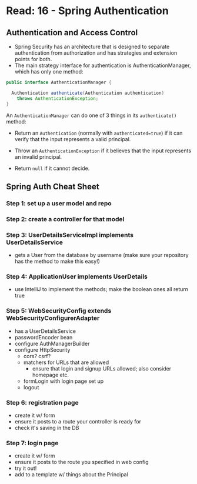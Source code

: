 # Read: 16 - Spring Authentication

## Authentication and Access Control

- Spring Security has an architecture that is designed to separate authentication from authorization and has strategies and extension points for both.
- The main strategy interface for authentication is AuthenticationManager, which has only one method:

```java
public interface AuthenticationManager {

  Authentication authenticate(Authentication authentication)
    throws AuthenticationException;
}
```

An `AuthenticationManager` can do one of 3 things in its `authenticate()` method:

- Return an `Authentication` (normally with `authenticated=true`) if it can verify that the input represents a valid principal.

- Throw an `AuthenticationException` if it believes that the input represents an invalid principal.

- Return `null` if it cannot decide.

## Spring Auth Cheat Sheet

### Step 1: set up a user model and repo

### Step 2: create a controller for that model

### Step 3: UserDetailsServiceImpl implements UserDetailsService

- gets a User from the database by username (make sure your repository has the method to make this easy!)

### Step 4: ApplicationUser implements UserDetails

- use IntelliJ to implement the methods; make the boolean ones all return true

### Step 5: WebSecurityConfig extends WebSecurityConfigurerAdapter

- has a UserDetailsService
- passwordEncoder bean
- configure AuthManagerBuilder
- configure HttpSecurity
  - cors? csrf?
  - matchers for URLs that are allowed
    - ensure that login and signup URLs allowed; also consider homepage etc.
  - formLogin with login page set up
  - logout

### Step 6: registration page

- create it w/ form
- ensure it posts to a route your controller is ready for
- check it's saving in the DB

### Step 7: login page

- create it w/ form
- ensure it posts to the route you specified in web config
- try it out!
- add to a template w/ things about the Principal

